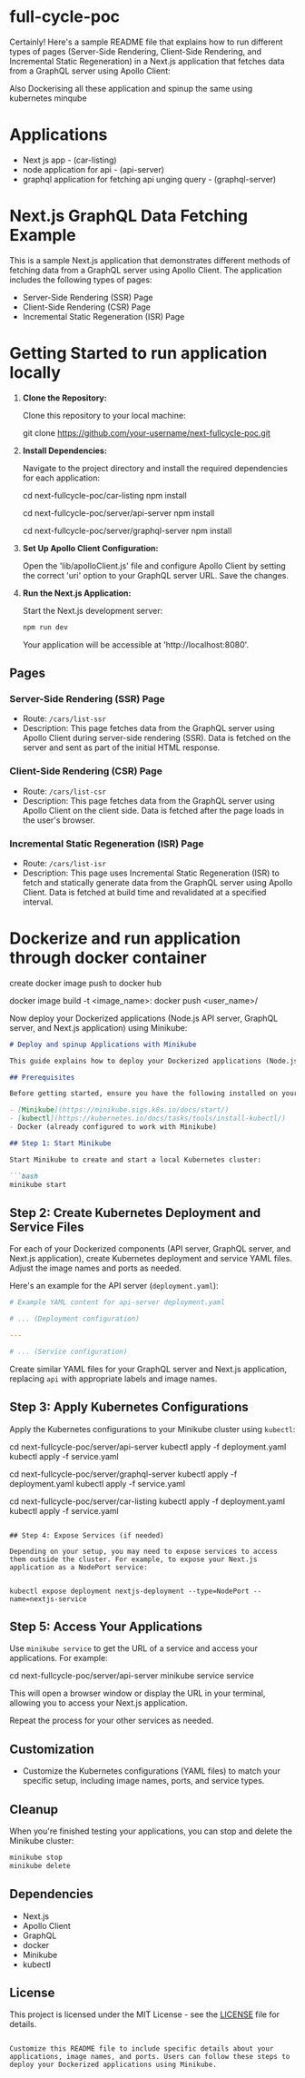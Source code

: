 # full-cycle-poc

Certainly! Here's a sample README file that explains how to run different types of pages (Server-Side Rendering, Client-Side Rendering, and Incremental Static Regeneration) in a Next.js application that fetches data from a GraphQL server using Apollo Client:

Also Dockerising all these application and spinup the same using kubernetes minqube
# Applications

- Next js app - (car-listing)
- node application for api - (api-server)
- graphql application for fetching api unging query - (graphql-server)


# Next.js GraphQL Data Fetching Example

This is a sample Next.js application that demonstrates different methods of fetching data from a GraphQL server using Apollo Client. The application includes the following types of pages:

- Server-Side Rendering (SSR) Page
- Client-Side Rendering (CSR) Page
- Incremental Static Regeneration (ISR) Page

# Getting Started to run application locally

1. **Clone the Repository:**

   Clone this repository to your local machine:

   git clone https://github.com/your-username/next-fullcycle-poc.git

2. **Install Dependencies:**

   Navigate to the project directory and install the required dependencies for each application:

   cd next-fullcycle-poc/car-listing
   npm install

   cd next-fullcycle-poc/server/api-server
   npm install

   cd next-fullcycle-poc/server/graphql-server
   npm install

3. **Set Up Apollo Client Configuration:**

   Open the 'lib/apolloClient.js' file and configure Apollo Client by setting the correct 'uri' option to your GraphQL server URL. Save the changes.

4. **Run the Next.js Application:**

   Start the Next.js development server:

   ```bash
   npm run dev
   ```

   Your application will be accessible at 'http://localhost:8080'.

## Pages

### Server-Side Rendering (SSR) Page

- Route: `/cars/list-ssr`
- Description: This page fetches data from the GraphQL server using Apollo Client during server-side rendering (SSR). Data is fetched on the server and sent as part of the initial HTML response.

### Client-Side Rendering (CSR) Page

- Route: `/cars/list-csr`
- Description: This page fetches data from the GraphQL server using Apollo Client on the client side. Data is fetched after the page loads in the user's browser.

### Incremental Static Regeneration (ISR) Page

- Route: `/cars/list-isr`
- Description: This page uses Incremental Static Regeneration (ISR) to fetch and statically generate data from the GraphQL server using Apollo Client. Data is fetched at build time and revalidated at a specified interval.



# Dockerize and run application through docker container

create docker image push to docker hub

docker image build -t <image_name>:<tag> <path>
docker push <user_name>/<tag>



Now deploy your Dockerized applications (Node.js API server, GraphQL server, and Next.js application) using Minikube:

```markdown
# Deploy and spinup Applications with Minikube

This guide explains how to deploy your Dockerized applications (Node.js API server, GraphQL server, and Next.js application) using Minikube, a tool for running a local Kubernetes cluster. Kubernetes allows you to manage and orchestrate containerized applications.

## Prerequisites

Before getting started, ensure you have the following installed on your machine:

- [Minikube](https://minikube.sigs.k8s.io/docs/start/)
- [kubectl](https://kubernetes.io/docs/tasks/tools/install-kubectl/)
- Docker (already configured to work with Minikube)

## Step 1: Start Minikube

Start Minikube to create and start a local Kubernetes cluster:

```bash
minikube start
```

## Step 2: Create Kubernetes Deployment and Service Files

For each of your Dockerized components (API server, GraphQL server, and Next.js application), create Kubernetes deployment and service YAML files. Adjust the image names and ports as needed.

Here's an example for the API server (`deployment.yaml`):

```yaml
# Example YAML content for api-server deployment.yaml

# ... (Deployment configuration)

---

# ... (Service configuration)
```

Create similar YAML files for your GraphQL server and Next.js application, replacing `api` with appropriate labels and image names.

## Step 3: Apply Kubernetes Configurations

Apply the Kubernetes configurations to your Minikube cluster using `kubectl`:

cd next-fullcycle-poc/server/api-server
kubectl apply -f deployment.yaml
kubectl apply -f service.yaml

cd next-fullcycle-poc/server/graphql-server
kubectl apply -f deployment.yaml
kubectl apply -f service.yaml

cd next-fullcycle-poc/server/car-listing
kubectl apply -f deployment.yaml
kubectl apply -f service.yaml
```

## Step 4: Expose Services (if needed)

Depending on your setup, you may need to expose services to access them outside the cluster. For example, to expose your Next.js application as a NodePort service:


kubectl expose deployment nextjs-deployment --type=NodePort --name=nextjs-service
```

## Step 5: Access Your Applications

Use `minikube service` to get the URL of a service and access your applications. For example:

cd next-fullcycle-poc/server/api-server
minikube service service


This will open a browser window or display the URL in your terminal, allowing you to access your Next.js application.

Repeat the process for your other services as needed.

## Customization

- Customize the Kubernetes configurations (YAML files) to match your specific setup, including image names, ports, and service types.

## Cleanup

When you're finished testing your applications, you can stop and delete the Minikube cluster:

```bash
minikube stop
minikube delete
```

## Dependencies

- Next.js
- Apollo Client
- GraphQL
- docker
- Minikube
- kubectl

## License

This project is licensed under the MIT License - see the [LICENSE](LICENSE) file for details.
```

Customize this README file to include specific details about your applications, image names, and ports. Users can follow these steps to deploy your Dockerized applications using Minikube.